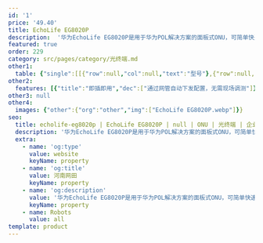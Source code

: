 ```yaml
---
id: '1'
price: '49.40'
title: EchoLife EG8020P
description:  '华为EchoLife EG8020P是用于华为POL解决方案的面板式ONU，可简单快速地安装在86型电工盒上，通过GPON技术实现超宽带接入。上行提供1个GPON端口，用户侧提供2个GE以太网接口并支持POE功能，通过高性能的转发能力有效保障语音、数据和高清视频的业务体验，为企业园区部署提供理想的解决方案和面向未来的业务支撑能力。'
featured: true
order: 229
category: src/pages/category/光终端.md
other1: 
  table: {"single":[[{"row":null,"col":null,"text":"型号"},{"row":null,"col":null,"text":"EchoLife EG8020P"}],[{"row":null,"col":null,"text":"尺寸（高×宽×深）"},{"row":null,"col":null,"text":"设备：125mm x 86mm x 30mm\n电源适配器：68.5mm x 46.5mm x 33mm"}],[{"row":null,"col":null,"text":"重量"},{"row":null,"col":null,"text":"设备：约185g\n电源适配器：约155g"}],[{"row":null,"col":null,"text":"工作环境温度"},{"row":null,"col":null,"text":"-5°C ~ +40°C"}],[{"row":null,"col":null,"text":"工作环境湿度"},{"row":null,"col":null,"text":"5% RH ～ 95% RH，非凝结"}],[{"row":null,"col":null,"text":"电源适配器额定输入范围"},{"row":null,"col":null,"text":"100V～240V AC，50/60 Hz"}],[{"row":null,"col":null,"text":"PoE最大输出功率"},{"row":null,"col":null,"text":"总功率30W，其中1号和2号GE端口最大支持30W。"}],[{"row":null,"col":null,"text":"防雷规格"},{"row":null,"col":null,"text":"GE接口：共模4kV，差模0.5kV\n配套AC电源：共模6kV，差模6kV"}],[{"row":null,"col":null,"text":"最大功耗"},{"row":null,"col":null,"text":"6.5W"}],[{"row":null,"col":null,"text":"网络侧接口"},{"row":null,"col":null,"text":"1*GPON"}],[{"row":null,"col":null,"text":"用户侧接口"},{"row":null,"col":null,"text":"2*GE"}],[{"row":null,"col":null,"text":"安装方式"},{"row":null,"col":null,"text":"支持安装在86型电工盒和尺寸为110mm x 125mm x 30mm的标准电工盒内"}],[{"row":null,"col":null,"text":"认证"},{"row":null,"col":null,"text":"CE/CCC/RCM/C-tick"}],[{"row":null,"col":null,"text":"PON接口"},{"row":null,"col":null,"text":"•  接口类型：SC/APC\n•  Class B+\n•  接收灵敏度：-27dBm\n•  过载光功率： -8dBm\n•  GPON传输速率（单位：Gbit/s）：下行2.488，上行1.244\n•  Type B单归属\n•  Type B双归属（二层转发模式下支持）"}],[{"row":null,"col":null,"text":"GE电接口"},{"row":null,"col":null,"text":"•  PoE , PoE+ 功能，遵循标准：IEEE 802.3af、IEEE 802.3at\n•  接口类型RJ-45\n•  10Mbit/s或100Mbit/s或1000Mbit/s接口速率自适应\n•  MDI/MDIX自动配置\n•  以太端口MAC地址学习数目设置\n•  基于以太端口的VLAN透传、过滤"}]]}
other2:
  features: [{"title":"即插即用","dec":["通过网管自动下发配置，无需现场调测"]},{"title":"智能PoE供电","dec":["支持PoE，通过以太网线供电可以有效解决室内型AP（Access Point）等终端的供电"]},{"title":"防雷","dec":["GE接口：共模4kV，差模0.5kV\n配套AC电源：共模6kV，差模6kV"]}]
other3: null
other4:
  images: {"other":{"org":"other","img":["EchoLife EG8020P.webp"]}}
seo:
  title: echolife-eg8020p | EchoLife EG8020P | null | ONU | 光终端 | 企业光网络
  description: '华为EchoLife EG8020P是用于华为POL解决方案的面板式ONU，可简单快速地安装在86型电工盒上，通过GPON技术实现超宽带接入。上行提供1个GPON端口，用户侧提供2个GE以太网接口并支持POE功能，通过高性能的转发能力有效保障语音、数据和高清视频的业务体验，为企业园区部署提供理想的解决方案和面向未来的业务支撑能力。'
  extra:
    - name: 'og:type'
      value: website
      keyName: property
    - name: 'og:title'
      value: 河南网田
      keyName: property
    - name: 'og:description'
      value: '华为EchoLife EG8020P是用于华为POL解决方案的面板式ONU，可简单快速地安装在86型电工盒上，通过GPON技术实现超宽带接入。上行提供1个GPON端口，用户侧提供2个GE以太网接口并支持POE功能，通过高性能的转发能力有效保障语音、数据和高清视频的业务体验，为企业园区部署提供理想的解决方案和面向未来的业务支撑能力。'
      keyName: property
    - name: Robots
      value: all
template: product
---
```

